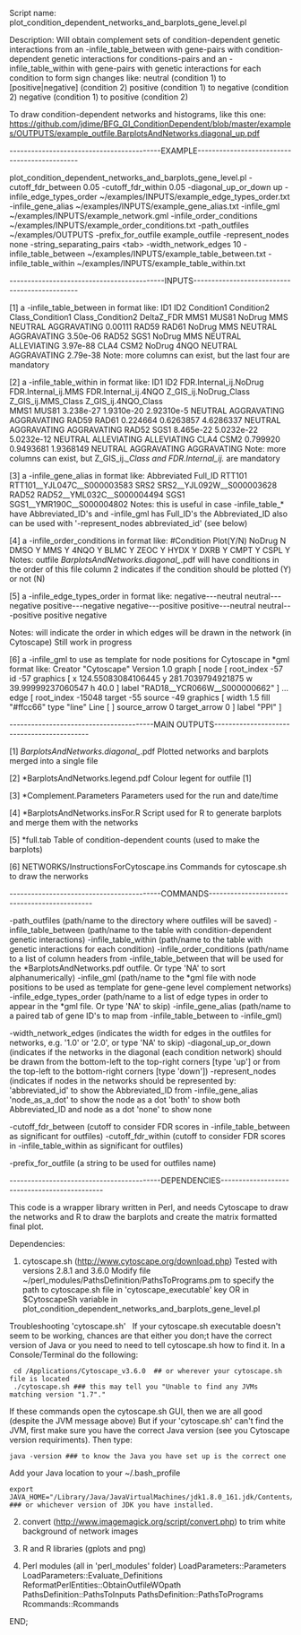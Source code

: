 
  
Script name:
plot_condition_dependent_networks_and_barplots_gene_level.pl

Description:
 Will obtain complement sets of condition-dependent genetic interactions from
 an -infile_table_between with gene-pairs with condition-dependent genetic interactions for conditions-pairs and
 an -infile_table_within  with gene-pairs with genetic interactions for each condition
 to form sign changes like:
 neutral  (condition 1) to [positive|negative] (condition 2)
 positive (condition 1) to negative (condition 2)
 negative (condition 1) to positive (condition 2)

 To draw condition-dependent networks and histograms, like this one:
 https://github.com/jdime/BFG_GI_ConditionDependent/blob/master/examples/OUTPUTS/example_outfile.BarplotsAndNetworks.diagonal_up.pdf
 
 ------------------------------------------EXAMPLE---------------------------------------------


plot_condition_dependent_networks_and_barplots_gene_level.pl -cutoff_fdr_between 0.05 -cutoff_fdr_within 0.05 -diagonal_up_or_down up -infile_edge_types_order ~/examples/INPUTS/example_edge_types_order.txt -infile_gene_alias ~/examples/INPUTS/example_gene_alias.txt -infile_gml ~/examples/INPUTS/example_network.gml -infile_order_conditions ~/examples/INPUTS/example_order_conditions.txt -path_outfiles ~/examples/OUTPUTS -prefix_for_outfile example_outfile -represent_nodes none -string_separating_pairs \<tab\> -width_network_edges 10 -infile_table_between ~/examples/INPUTS/example_table_between.txt -infile_table_within ~/examples/INPUTS/example_table_within.txt

-------------------------------------------INPUTS----------------------------------------------

 [1]
 a -infile_table_between in format like:
 ID1    ID2    Condition1  Condition2  Class_Condition1  Class_Condition2  DeltaZ_FDR
 MMS1   MUS81  NoDrug      MMS         NEUTRAL           AGGRAVATING       0.00111
 RAD59  RAD61  NoDrug      MMS         NEUTRAL           AGGRAVATING       3.50e-06
 RAD52  SGS1   NoDrug      MMS         NEUTRAL           ALLEVIATING       3.97e-88
 CLA4   CSM2   NoDrug      4NQO        NEUTRAL           AGGRAVATING       2.79e-38
 Note: more columns can exist, but the last four are mandatory

 [2]
 a -infile_table_within in format like:
 ID1    ID2    FDR.Internal_ij.NoDrug  FDR.Internal_ij.MMS  FDR.Internal_ij.4NQO  Z_GIS_ij.NoDrug_Class  Z_GIS_ij.MMS_Class  Z_GIS_ij.4NQO_Class   
 MMS1   MUS81  3.238e-27               1.9310e-20           2.92310e-5            NEUTRAL                AGGRAVATING         AGGRAVATING
 RAD59  RAD61  0.224664                0.6263857            4.6286337             NEUTRAL                AGGRAVATING         AGGRAVATING
 RAD52  SGS1   8.465e-22               5.0232e-22           5.0232e-12            NEUTRAL                ALLEVIATING         ALLEVIATING
 CLA4   CSM2   0.799920                0.9493681            1.9368149             NEUTRAL                AGGRAVATING         AGGRAVATING
 Note: more columns can exist, but Z_GIS_ij.*_Class and FDR.Internal_ij.* are mandatory

 [3]
 a -infile_gene_alias in format like:
 Abbreviated  Full_ID
 RTT101       RTT101__YJL047C__S000003583
 SRS2         SRS2__YJL092W__S000003628
 RAD52        RAD52__YML032C__S000004494
 SGS1         SGS1__YMR190C__S000004802
 Notes: this is useful in case -infile_table_* have Abbreviated_ID's and -infile_gml has Full_ID's
        the Abbreviated_ID also can be used with '-represent_nodes abbreviated_id' (see below)

 [4]
 a -infile_order_conditions in format like:
 #Condition   Plot(Y/N)
 NoDrug  N
 DMSO    Y
 MMS     Y
 4NQO    Y
 BLMC    Y
 ZEOC    Y
 HYDX    Y
 DXRB    Y
 CMPT    Y
 CSPL    Y
 Notes: outfile *BarplotsAndNetworks.diagonal_*.pdf will have conditions in the order of this file
        column 2 indicates if the condition should be plotted (Y) or not (N)

 [5]
 a -infile_edge_types_order in format like:
 negative---neutral
 neutral---negative
 positive---negative
 negative---positive
 positive---neutral
 neutral---positive
 positive
 negative

 Notes: will indicate the order in which edges will be drawn in the network (in Cytoscape)
        Still work in progress

 [6]
 a -infile_gml to use as template for node positions for Cytoscape in *gml format like:
 Creator	"Cytoscape"
 Version	1.0
 graph	[
 	node	[
 		root_index	-57
 		id	-57
 		graphics	[
 			x	124.55083084106445
 			y	281.7039794921875
 			w	39.99999237060547
 			h	40.0
 		]
 		label	"RAD18__YCR066W__S000000662"
 	]
 	...
 	edge	[
 		root_index	-15048
 		target	-55
 		source	-49
 		graphics	[
 			width	1.5
 			fill	"#ffcc66"
 			type	"line"
 			Line	[
 			]
 			source_arrow	0
 			target_arrow	0
 		]
 		label	"PPI"
 	]

 ----------------------------------------MAIN OUTPUTS-------------------------------------------

 [1]
 *BarplotsAndNetworks.diagonal_*.pdf
 Plotted networks and barplots merged into a single file

 [2]
 *BarplotsAndNetworks.legend.pdf
 Colour legent for outfile [1]
  
 [3]
 *Complement.Parameters
 Parameters used for the run and date/time

 [4]
 *BarplotsAndNetworks.insFor.R
 Script used for R to generate barplots and merge them with the networks
  
 [5]
 *full.tab
 Table of condition-dependent counts (used to make the barplots)
 
 [6]
 NETWORKS/InstructionsForCytoscape.ins
 Commands for cytoscape.sh to draw the nerworks
 
  
 ------------------------------------------COMMANDS---------------------------------------------

   -path_outfiles             (path/name to the directory where outfiles will be saved)
   -infile_table_between      (path/name to the table with condition-dependent genetic interactions)
   -infile_table_within       (path/name to the table with genetic interactions for each condition)
   -infile_order_conditions   (path/name to a list of column headers from -infile_table_between that will be used for the *BarplotsAndNetworks.pdf outfile. Or type 'NA' to sort alphanumerically)
   -infile_gml                (path/name to the *gml file with node positions to be used as template for gene-gene level complement networks)
   -infile_edge_types_order   (path/name to a list of edge types in order to appear in the *gml file. Or type 'NA' to skip)
   -infile_gene_alias         (path/name to a paired tab of gene ID's to map from -infile_table_between to -infile_gml)

   -width_network_edges       (indicates the width for edges in the outfiles for networks, e.g. '1.0' or '2.0', or type 'NA' to skip)
   -diagonal_up_or_down       (indicates if the networks in the diagonal (each condition network) should be drawn from
                               the bottom-left to the top-right corners [type 'up'] or from the top-left to the bottom-right corners [type 'down'])
   -represent_nodes           (indicates if nodes in the networks should be represented by:
                               'abbreviated_id' to show the Abbreviated_ID from -infile_gene_alias
                               'node_as_a_dot'  to show the node as a dot
                               'both'           to show both Abbreviated_ID and node as a dot
                               'none'           to show none

   -cutoff_fdr_between        (cutoff to consider FDR scores in -infile_table_between as significant for outfiles)
   -cutoff_fdr_within         (cutoff to consider FDR scores in -infile_table_within as significant for outfiles)

   -prefix_for_outfile        (a string to be used for outfiles name)


 ------------------------------------------DEPENDENCIES---------------------------------------------

This code is a wrapper library written in Perl, and needs Cytoscape to draw the networks and R to draw the barplots and create the matrix formatted final plot.

Dependencies:
1) cytoscape.sh (http://www.cytoscape.org/download.php)
  Tested with versions 2.8.1 and 3.6.0
  Modify file ~/perl_modules/PathsDefinition/PathsToPrograms.pm
  to specify the path to cytoscape.sh file in 'cytoscape_executable' key
  OR in $CytoscapeSh variable in plot_condition_dependent_networks_and_barplots_gene_level.pl
  
  Troubleshooting 'cytoscape.sh'
  
  If your cytoscape.sh executable doesn't seem to be working, chances are that either you don;t have the correct version of Java or you need to need to tell cytoscape.sh how to find it. In a Console/Terminal do the following:
                  
     cd /Applications/Cytoscape_v3.6.0  ## or wherever your cytoscape.sh file is located
     ./cytoscape.sh ### this may tell you "Unable to find any JVMs matching version "1.7"."

If these commands open the cytoscape.sh GUI, then we are all good (despite the JVM message above)
But if your 'cytoscape.sh' can't find the JVM, first make sure you have the correct Java version (see you Cytoscape version requiriments). Then type:
    
    java -version ### to know the Java you have set up is the correct one
    
Add your Java location to your  ~/.bash_profile

    export JAVA_HOME="/Library/Java/JavaVirtualMachines/jdk1.8.0_161.jdk/Contents/Home ### or whichever version of JDK you have installed.
                  
 2) convert      (http://www.imagemagick.org/script/convert.php)
                  to trim white background of network images

 3) R and R libraries (gplots and png)
 
 4) Perl modules (all in 'perl_modules' folder)
    LoadParameters::Parameters
    LoadParameters::Evaluate_Definitions
    ReformatPerlEntities::ObtainOutfileWOpath
    PathsDefinition::PathsToInputs
    PathsDefinition::PathsToPrograms
    Rcommands::Rcommands
    
END;
